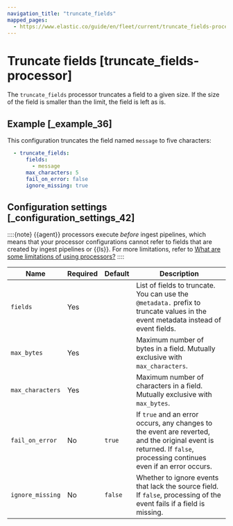 ```yaml
---
navigation_title: "truncate_fields"
mapped_pages:
  - https://www.elastic.co/guide/en/fleet/current/truncate_fields-processor.html
---
```


# Truncate fields [truncate_fields-processor]


The `truncate_fields` processor truncates a field to a given size. If the size of the field is smaller than the limit, the field is left as is.


## Example [_example_36]

This configuration truncates the field named `message` to five characters:

```yaml
  - truncate_fields:
      fields:
        - message
      max_characters: 5
      fail_on_error: false
      ignore_missing: true
```


## Configuration settings [_configuration_settings_42]

::::{note}
{{agent}} processors execute *before* ingest pipelines, which means that your processor configurations cannot refer to fields that are created by ingest pipelines or {{ls}}. For more limitations, refer to [What are some limitations of using processors?](/reference/fleet/agent-processors.md#limitations)
::::


| Name | Required | Default | Description |
| --- | --- | --- | --- |
| `fields` | Yes |  | List of fields to truncate. You can use the `@metadata.` prefix to truncate values in the event metadata instead of event fields. |
| `max_bytes` | Yes |  | Maximum number of bytes in a field. Mutually exclusive with `max_characters`. |
| `max_characters` | Yes |  | Maximum number of characters in a field. Mutually exclusive with `max_bytes`. |
| `fail_on_error` | No | `true` | If `true` and an error occurs, any changes to the event are reverted, and the original event is returned. If `false`, processing continues even if an error occurs. |
| `ignore_missing` | No | `false` | Whether to ignore events that lack the source field. If `false`, processing of the event fails if a field is missing. |

